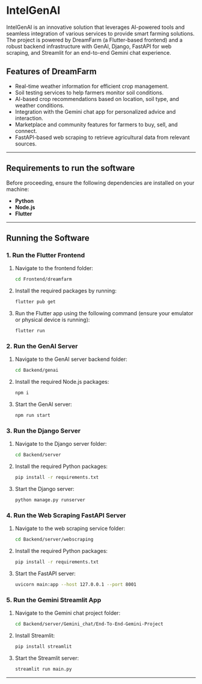 # IntelGenAI

IntelGenAI is an innovative solution that leverages AI-powered tools and seamless integration of various services to provide smart farming solutions. The project is powered by DreamFarm (a Flutter-based frontend) and a robust backend infrastructure with GenAI, Django, FastAPI for web scraping, and Streamlit for an end-to-end Gemini chat experience.

## Features of DreamFarm
- Real-time weather information for efficient crop management.
- Soil testing services to help farmers monitor soil conditions.
- AI-based crop recommendations based on location, soil type, and weather conditions.
- Integration with the Gemini chat app for personalized advice and interaction.
- Marketplace and community features for farmers to buy, sell, and connect.
- FastAPI-based web scraping to retrieve agricultural data from relevant sources.

---

## Requirements to run the software

Before proceeding, ensure the following dependencies are installed on your machine:

- **Python**
- **Node.js**
- **Flutter**

---

## Running the Software

### 1. Run the Flutter Frontend
1. Navigate to the frontend folder:
   ```bash
   cd Frontend/dreamfarm
   ```
2. Install the required packages by running:
   ```bash
   flutter pub get
   ```
3. Run the Flutter app using the following command (ensure your emulator or physical device is running):
   ```bash
   flutter run
   ```

### 2. Run the GenAI Server
1. Navigate to the GenAI server backend folder:
   ```bash
   cd Backend/genai
   ```
2. Install the required Node.js packages:
   ```bash
   npm i
   ```
3. Start the GenAI server:
   ```bash
   npm run start
   ```

### 3. Run the Django Server
1. Navigate to the Django server folder:
   ```bash
   cd Backend/server
   ```
2. Install the required Python packages:
   ```bash
   pip install -r requirements.txt
   ```
3. Start the Django server:
   ```bash
   python manage.py runserver
   ```

### 4. Run the Web Scraping FastAPI Server
1. Navigate to the web scraping service folder:
   ```bash
   cd Backend/server/webscraping
   ```
2. Install the required Python packages:
   ```bash
   pip install -r requirements.txt
   ```
3. Start the FastAPI server:
   ```bash
   uvicorn main:app --host 127.0.0.1 --port 8001
   ```

### 5. Run the Gemini Streamlit App
1. Navigate to the Gemini chat project folder:
   ```bash
   cd Backend/server/Gemini_chat/End-To-End-Gemini-Project
   ```
2. Install Streamlit:
   ```bash
   pip install streamlit
   ```
3. Start the Streamlit server:
   ```bash
   streamlit run main.py
   ```

---

